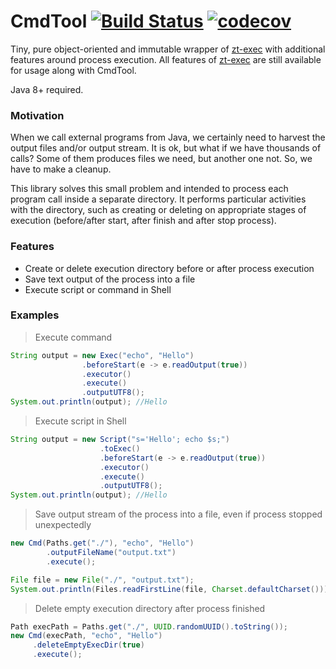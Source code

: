 # CmdTool [![Build Status](https://travis-ci.org/alekseysotnikov/CmdTool.svg?branch=master)](https://travis-ci.org/alekseysotnikov/CmdTool) [![codecov](https://codecov.io/gh/alekseysotnikov/CmdTool/branch/master/graph/badge.svg)](https://codecov.io/gh/alekseysotnikov/CmdTool)
Tiny, pure object-oriented and immutable wrapper of [zt-exec](https://github.com/zeroturnaround/zt-exec) with additional features around process execution. All features of [zt-exec](https://github.com/zeroturnaround/zt-exec) are still available for usage along with CmdTool.

Java 8+ required.

### Motivation
When we call external programs from Java, we certainly need to harvest the output files and/or output stream. It is ok, but what if we have thousands of calls? Some of them produces files we need, but another one not. So, we have to make a cleanup.

This library solves this small problem and intended to process each program call inside a separate directory. It performs particular activities with the directory, such as creating or deleting on appropriate stages of execution (before/after start, after finish and after stop process). 

### Features
- Create or delete execution directory before or after process execution
- Save text output of the process into a file
- Execute script or command in Shell

### Examples
> Execute command
````java
String output = new Exec("echo", "Hello")
                .beforeStart(e -> e.readOutput(true))
                .executor()
                .execute()
                .outputUTF8();
System.out.println(output); //Hello
````
> Execute script in Shell
````java
String output = new Script("s='Hello'; echo $s;")
                    .toExec()
                    .beforeStart(e -> e.readOutput(true))
                    .executor()
                    .execute()
                    .outputUTF8(); 
System.out.println(output); //Hello
````
> Save output stream of the process into a file, even if process stopped unexpectedly
```java
new Cmd(Paths.get("./"), "echo", "Hello")
        .outputFileName("output.txt")
        .execute();

File file = new File("./", "output.txt");
System.out.println(Files.readFirstLine(file, Charset.defaultCharset())); // Hello
```
> Delete empty execution directory after process finished 
````java
Path execPath = Paths.get("./", UUID.randomUUID().toString());
new Cmd(execPath, "echo", "Hello")
     .deleteEmptyExecDir(true)
     .execute();
````
